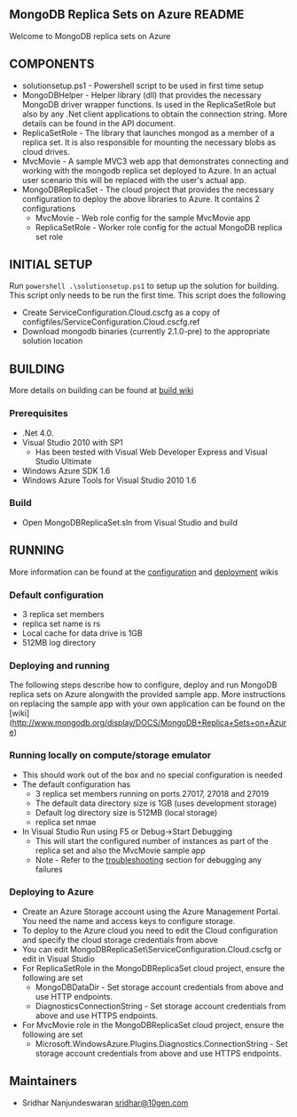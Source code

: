 ## MongoDB Replica Sets on Azure README
Welcome to MongoDB replica sets on Azure

## COMPONENTS
  * solutionsetup.ps1 - Powershell script to be used in first time setup
  * MongoDBHelper - Helper library (dll) that provides the necessary MongoDB driver wrapper functions. 
                  Is used in the ReplicaSetRole but also by any .Net client applications to obtain the 
                  connection string. More details can be found in the API document.
  * ReplicaSetRole - The library that launches mongod as a member of a replica set. It is also responsible
                   for mounting the necessary blobs as cloud drives.
  * MvcMovie - A sample MVC3 web app that demonstrates connecting and working with the mongodb replica set 
             deployed to Azure. In an actual user scenario this will be replaced with the user's actual app.
  * MongoDBReplicaSet - The cloud project that provides the necessary configuration to deploy the above 
                      libraries to Azure. It contains 2 configurations
    * MvcMovie - Web role config for the sample MvcMovie app
    * ReplicaSetRole - Worker role config for the actual MongoDB replica set role
                     
## INITIAL SETUP
Run `powershell .\solutionsetup.ps1` to setup up the solution for building. This script only needs to be run the first time.
This script does the following

  * Create ServiceConfiguration.Cloud.cscfg as a copy of configfiles/ServiceConfiguration.Cloud.cscfg.ref
  * Download mongodb binaries (currently 2.1.0-pre) to the appropriate solution location

## BUILDING

More details on building can be found at [build wiki](http://www.mongodb.org/display/DOCS/MongoDB+Replica+Sets+on+Azure#MongoDBReplicaSetsonAzure-Building)

### Prerequisites
  * .Net 4.0.
  * Visual Studio 2010 with SP1
    * Has been tested with Visual Web Developer Express and Visual Studio Ultimate
  * Windows Azure SDK 1.6 
  * Windows Azure Tools for Visual Studio 2010 1.6

### Build
  * Open MongoDBReplicaSet.sln from Visual Studio and build

## RUNNING

More information can be found at the [configuration](http://www.mongodb.org/display/DOCS/Azure+Configuration)
and [deployment](http://www.mongodb.org/display/DOCS/Azure+Deployment) wikis

### Default configuration
  * 3 replica set members
  * replica set name is rs
  * Local cache for data drive is 1GB
  * 512MB log directory

### Deploying and running

The following steps describe how to configure, deploy and run MongoDB replica sets on Azure alongwith the provided
sample app. More instructions on replacing the sample app with your own application can be found on the [wiki] 
(http://www.mongodb.org/display/DOCS/MongoDB+Replica+Sets+on+Azure)

### Running locally on compute/storage emulator
  * This should work out of the box and no special configuration is needed
  * The default configuration has
    * 3 replica set members running on ports 27017, 27018 and 27019
    * The default data directory size is 1GB (uses development storage)
    * Default log directory size is 512MB (local storage)
    * replica set nmae
  * In Visual Studio Run using F5 or Debug->Start Debugging
    * This will start the configured number of instances as part of the replica set and also the MvcMovie sample app
    * Note - Refer to the [troubleshooting](http://www.mongodb.org/display/DOCS/MongoDB+Replica+Sets+on+Azure#MongoDBReplicaSetsonAzure-FAQ%2FTroubleshooting) 
           section for debugging any failures

### Deploying to Azure
  * Create an Azure Storage account using the Azure Management Portal. You need the name and access
    keys to configure storage.
  * To deploy to the Azure cloud you need to edit the Cloud configuration and specify the cloud storage credentials
    from above
  * You can edit MongoDBReplicaSet\ServiceConfiguration.Cloud.cscfg or edit in Visual Studio
  * For ReplicaSetRole in the MongoDBReplicaSet cloud project, ensure the following are set
    * MongoDBDataDir - Set storage account credentials from above and use HTTP endpoints.
    * DiagnosticsConnectionString - Set storage account credentials from above and use HTTPS endpoints.
  * For MvcMovie role in the MongoDBReplicaSet cloud project, ensure the following are set
    * Microsoft.WindowsAzure.Plugins.Diagnostics.ConnectionString - Set storage account credentials from above and 
                                                                  use HTTPS endpoints.

## Maintainers
* Sridhar Nanjundeswaran       sridhar@10gen.com
